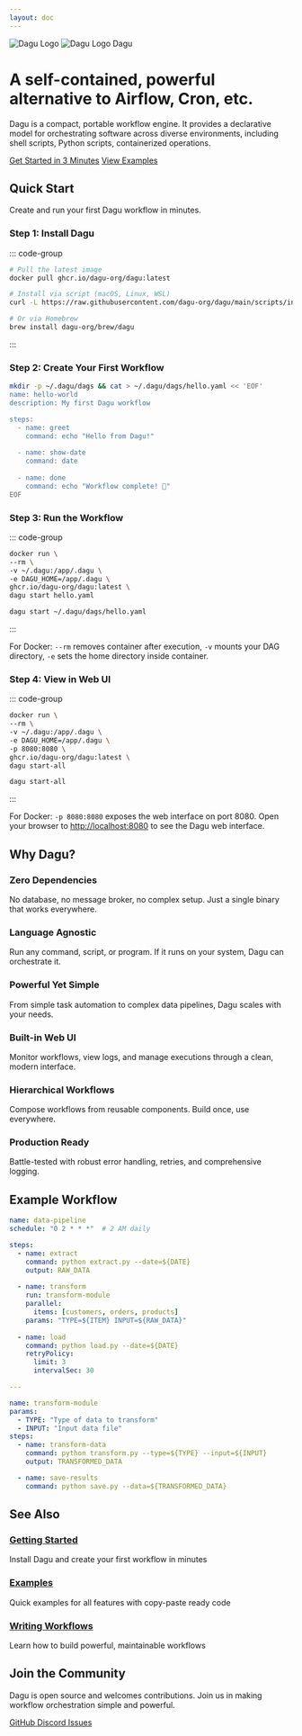 ```yaml
---
layout: doc
---
```


<div class="logo-section">
  <div class="logo-container">
    <img src="/logo-light.svg" alt="Dagu Logo" class="logo-light logo-icon">
    <img src="/logo-dark.webp" alt="Dagu Logo" class="logo-dark logo-icon">
    <span class="logo-text">Dagu</span>
  </div>
</div>

<div class="tagline">
  <h1>A self-contained, powerful alternative to Airflow, Cron, etc.</h1>
  <p>Dagu is a compact, portable workflow engine. It provides a declarative model for orchestrating software across diverse environments, including shell scripts, Python scripts, containerized operations.</p>
</div>


<div class="hero-section">
  <div class="hero-actions">
    <a href="/getting-started/quickstart" class="VPButton brand">Get Started in 3 Minutes</a>
    <a href="/writing-workflows/examples/" class="VPButton alt">View Examples</a>
  </div>
</div>

## Quick Start

Create and run your first Dagu workflow in minutes.

### Step 1: Install Dagu

::: code-group

```bash [Docker]
# Pull the latest image
docker pull ghcr.io/dagu-org/dagu:latest
```

```bash [Binary]
# Install via script (macOS, Linux, WSL)
curl -L https://raw.githubusercontent.com/dagu-org/dagu/main/scripts/installer.sh | bash

# Or via Homebrew
brew install dagu-org/brew/dagu
```

:::

### Step 2: Create Your First Workflow

```bash
mkdir -p ~/.dagu/dags && cat > ~/.dagu/dags/hello.yaml << 'EOF'
name: hello-world
description: My first Dagu workflow

steps:
  - name: greet
    command: echo "Hello from Dagu!"
    
  - name: show-date
    command: date
    
  - name: done
    command: echo "Workflow complete! 🎉"
EOF
```

### Step 3: Run the Workflow

::: code-group

```bash [Docker]
docker run \
--rm \
-v ~/.dagu:/app/.dagu \
-e DAGU_HOME=/app/.dagu \
ghcr.io/dagu-org/dagu:latest \
dagu start hello.yaml
```

```bash [Binary]
dagu start ~/.dagu/dags/hello.yaml
```

:::

For Docker: `--rm` removes container after execution, `-v` mounts your DAG directory, `-e` sets the home directory inside container.

### Step 4: View in Web UI

::: code-group

```bash [Docker]
docker run \
--rm \
-v ~/.dagu:/app/.dagu \
-e DAGU_HOME=/app/.dagu \
-p 8080:8080 \
ghcr.io/dagu-org/dagu:latest \
dagu start-all
```

```bash [Binary]
dagu start-all
```

:::

For Docker: `-p 8080:8080` exposes the web interface on port 8080. Open your browser to [http://localhost:8080](http://localhost:8080) to see the Dagu web interface.

## Why Dagu?

### Zero Dependencies
No database, no message broker, no complex setup. Just a single binary that works everywhere.

### Language Agnostic  
Run any command, script, or program. If it runs on your system, Dagu can orchestrate it.

### Powerful Yet Simple
From simple task automation to complex data pipelines, Dagu scales with your needs.

### Built-in Web UI
Monitor workflows, view logs, and manage executions through a clean, modern interface.

### Hierarchical Workflows
Compose workflows from reusable components. Build once, use everywhere.

### Production Ready
Battle-tested with robust error handling, retries, and comprehensive logging.

## Example Workflow

```yaml
name: data-pipeline
schedule: "0 2 * * *"  # 2 AM daily

steps:
  - name: extract
    command: python extract.py --date=${DATE}
    output: RAW_DATA
    
  - name: transform
    run: transform-module
    parallel:
      items: [customers, orders, products]
    params: "TYPE=${ITEM} INPUT=${RAW_DATA}"
    
  - name: load
    command: python load.py --date=${DATE}
    retryPolicy:
      limit: 3
      intervalSec: 30

---

name: transform-module
params:
  - TYPE: "Type of data to transform"
  - INPUT: "Input data file"
steps:
  - name: transform-data
    command: python transform.py --type=${TYPE} --input=${INPUT}
    output: TRANSFORMED_DATA

  - name: save-results
    command: python save.py --data=${TRANSFORMED_DATA}
```

## See Also

<div class="next-steps">
  <div class="step-card">
    <h3><a href="/getting-started/">Getting Started</a></h3>
    <p>Install Dagu and create your first workflow in minutes</p>
  </div>
  <div class="step-card">
    <h3><a href="/writing-workflows/examples/">Examples</a></h3>
    <p>Quick examples for all features with copy-paste ready code</p>
  </div>
  <div class="step-card">
    <h3><a href="/writing-workflows/">Writing Workflows</a></h3>
    <p>Learn how to build powerful, maintainable workflows</p>
  </div>
</div>

## Join the Community

Dagu is open source and welcomes contributions. Join us in making workflow orchestration simple and powerful.

<div class="community-links">
  <a href="https://github.com/dagu-org/dagu" class="community-link">
    <span class="icon">GitHub</span>
  </a>
  <a href="https://discord.gg/gpahPpqyAP" class="community-link">
    <span class="icon">Discord</span>
  </a>
  <a href="https://github.com/dagu-org/dagu/issues" class="community-link">
    <span class="icon">Issues</span>
  </a>
</div>
